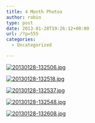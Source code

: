 ```yaml
---
title: 4 Month Photos
author: robin
type: post
date: 2013-01-28T19:26:12+00:00
url: /?p=555
categories:
  - Uncategorized

---
```

[<img src="http://robinandmike.com/wp-content/uploads/2013/01/20130128-132506.jpg" alt="20130128-132506.jpg" class="alignnone size-full" />][1]

[<img src="http://robinandmike.com/wp-content/uploads/2013/01/20130128-132518.jpg" alt="20130128-132518.jpg" class="alignnone size-full" />][2]

[<img src="http://robinandmike.com/wp-content/uploads/2013/01/20130128-132537.jpg" alt="20130128-132537.jpg" class="alignnone size-full" />][3]

[<img src="http://robinandmike.com/wp-content/uploads/2013/01/20130128-132548.jpg" alt="20130128-132548.jpg" class="alignnone size-full" />][4]

[<img src="http://robinandmike.com/wp-content/uploads/2013/01/20130128-132608.jpg" alt="20130128-132608.jpg" class="alignnone size-full" />][5]

 [1]: http://robinandmike.com/wp-content/uploads/2013/01/20130128-132506.jpg
 [2]: http://robinandmike.com/wp-content/uploads/2013/01/20130128-132518.jpg
 [3]: http://robinandmike.com/wp-content/uploads/2013/01/20130128-132537.jpg
 [4]: http://robinandmike.com/wp-content/uploads/2013/01/20130128-132548.jpg
 [5]: http://robinandmike.com/wp-content/uploads/2013/01/20130128-132608.jpg
